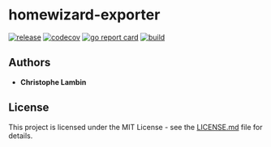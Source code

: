 # homewizard-exporter
[![release](https://img.shields.io/github/v/tag/clambin/homewizard-exporter?color=green&label=release&style=plastic)](https://github.com/clambin/homewizard-exporter/releases)
[![codecov](https://img.shields.io/codecov/c/gh/clambin/homewizard-exporter?style=plastic)](https://app.codecov.io/gh/clambin/homewizard-exporter)
[![go report card](https://goreportcard.com/badge/github.com/clambin/homewizard-exporter)](https://goreportcard.com/report/github.com/clambin/homewizard-exporter)
[![build](https://github.com/clambin/homewizard-exporter/workflows/build/badge.svg)](https://github.com/clambin/homewizard-exporter/actions)

## Authors

* **Christophe Lambin**

## License

This project is licensed under the MIT License - see the [LICENSE.md](LICENSE.md) file for details.

